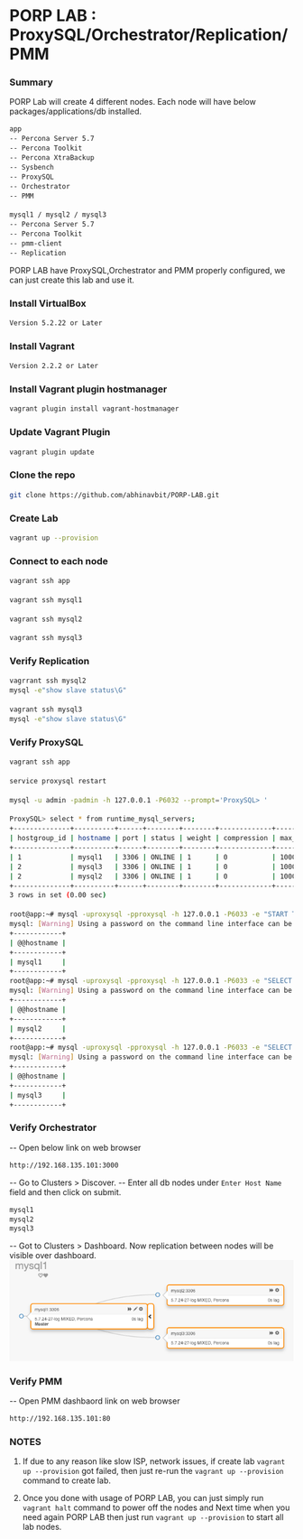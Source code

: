 # PORP LAB : ProxySQL/Orchestrator/Replication/PMM
### Summary
PORP Lab will create 4 different nodes. Each node will have below packages/applications/db installed. 
```bash
app
-- Percona Server 5.7
-- Percona Toolkit 
-- Percona XtraBackup 
-- Sysbench 
-- ProxySQL
-- Orchestrator 
-- PMM

mysql1 / mysql2 / mysql3
-- Percona Server 5.7
-- Percona Toolkit
-- pmm-client
-- Replication
```
PORP LAB have ProxySQL,Orchestrator and PMM properly configured, we can just create this lab and use it. 

### Install VirtualBox
```bash
Version 5.2.22 or Later 
```
### Install Vagrant
```bash
Version 2.2.2 or Later
```
### Install Vagrant plugin hostmanager
```bash
vagrant plugin install vagrant-hostmanager
```
### Update Vagrant Plugin
```bash
vagrant plugin update
```
### Clone the repo
```bash
git clone https://github.com/abhinavbit/PORP-LAB.git

```
### Create Lab
```bash
vagrant up --provision 
```
### Connect to each node
```bash
vagrant ssh app

vagrant ssh mysql1

vagrant ssh mysql2

vagrant ssh mysql3
```
### Verify Replication 
```bash
vagrrant ssh mysql2
mysql -e"show slave status\G"

vagrant ssh mysql3
mysql -e"show slave status\G"
```
### Verify ProxySQL 
```bash
vagrant ssh app

service proxysql restart 

mysql -u admin -padmin -h 127.0.0.1 -P6032 --prompt='ProxySQL> '

ProxySQL> select * from runtime_mysql_servers;
+--------------+----------+------+--------+--------+-------------+-----------------+---------------------+---------+----------------+---------+
| hostgroup_id | hostname | port | status | weight | compression | max_connections | max_replication_lag | use_ssl | max_latency_ms | comment |
+--------------+----------+------+--------+--------+-------------+-----------------+---------------------+---------+----------------+---------+
| 1            | mysql1   | 3306 | ONLINE | 1      | 0           | 1000            | 0                   | 0       | 0              |         |
| 2            | mysql3   | 3306 | ONLINE | 1      | 0           | 1000            | 0                   | 0       | 0              |         |
| 2            | mysql2   | 3306 | ONLINE | 1      | 0           | 1000            | 0                   | 0       | 0              |         |
+--------------+----------+------+--------+--------+-------------+-----------------+---------------------+---------+----------------+---------+
3 rows in set (0.00 sec)

root@app:~# mysql -uproxysql -pproxysql -h 127.0.0.1 -P6033 -e "START TRANSACTION; SELECT @@hostname; ROLLBACK;"
mysql: [Warning] Using a password on the command line interface can be insecure.
+------------+
| @@hostname |
+------------+
| mysql1     |
+------------+
root@app:~# mysql -uproxysql -pproxysql -h 127.0.0.1 -P6033 -e "SELECT @@hostname;"
mysql: [Warning] Using a password on the command line interface can be insecure.
+------------+
| @@hostname |
+------------+
| mysql2     |
+------------+
root@app:~# mysql -uproxysql -pproxysql -h 127.0.0.1 -P6033 -e "SELECT @@hostname;"
mysql: [Warning] Using a password on the command line interface can be insecure.
+------------+
| @@hostname |
+------------+
| mysql3     |
+------------+
```
### Verify Orchestrator 
-- Open below link on web browser 
```bash
http://192.168.135.101:3000
```
-- Go to Clusters > Discover. 
-- Enter all db nodes under `Enter Host Name` field and then click on submit.
```bash
mysql1
mysql2
mysql3
```
-- Got to Clusters > Dashboard. Now replication between nodes will be visible over dashboard.
![Orchestrator_Dashboard](https://github.com/abhinavbit/PORP-LAB/blob/master/Orchestrator_Dashboard.png)
### Verify PMM 
-- Open PMM dashbaord link on web browser
```bash
http://192.168.135.101:80
```
### NOTES 
1. If due to any reason like slow ISP, network issues, if create lab `vagrant up --provision` got failed, then just re-run the `vagrant up --provision` command to create lab.
 
2. Once you done with usage of PORP LAB, you can just simply run `vagrant halt` command to power off the nodes and Next time when you need again PORP LAB then just run `vagrant up --provision` to start all lab nodes.  
